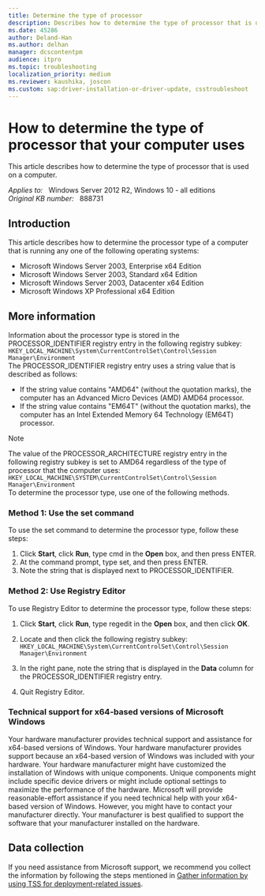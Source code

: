 ```yaml
---
title: Determine the type of processor
description: Describes how to determine the type of processor that is used on a computer.
ms.date: 45286
author: Deland-Han
ms.author: delhan
manager: dcscontentpm
audience: itpro
ms.topic: troubleshooting
localization_priority: medium
ms.reviewer: kaushika, joscon
ms.custom: sap:driver-installation-or-driver-update, csstroubleshoot
---
```

# How to determine the type of processor that your computer uses

This article describes how to determine the type of processor that is used on a computer.

_Applies to:_ &nbsp; Windows Server 2012 R2, Windows 10 - all editions  
_Original KB number:_ &nbsp; 888731

## Introduction

This article describes how to determine the processor type of a computer that is running any one of the following operating systems:  

- Microsoft Windows Server 2003, Enterprise x64 Edition  
- Microsoft Windows Server 2003, Standard x64 Edition
- Microsoft Windows Server 2003, Datacenter x64 Edition
- Microsoft Windows XP Professional x64 Edition

## More information

Information about the processor type is stored in the PROCESSOR_IDENTIFIER registry entry in the following registry subkey:  
`HKEY_LOCAL_MACHINE\System\CurrentControlSet\Control\Session Manager\Environment`  
The PROCESSOR_IDENTIFIER registry entry uses a string value that is described as follows:  

- If the string value contains "AMD64" (without the quotation marks), the computer has an Advanced Micro Devices (AMD) AMD64 processor.
- If the string value contains "EM64T" (without the quotation marks), the computer has an Intel Extended Memory 64 Technology (EM64T) processor.  

> [!NOTE]
> The value of the PROCESSOR_ARCHITECTURE registry entry in the following registry subkey is set to AMD64 regardless of the type of processor that the computer uses: `HKEY_LOCAL_MACHINE\SYSTEM\CurrentControlSet\Control\Session Manager\Environment`  
To determine the processor type, use one of the following methods.

### Method 1: Use the set command

To use the set command to determine the processor type, follow these steps:  

1. Click **Start**, click **Run**, type cmd in the **Open** box, and then press ENTER.
2. At the command prompt, type set, and then press ENTER.
3. Note the string that is displayed next to PROCESSOR_IDENTIFIER.

### Method 2: Use Registry Editor

To use Registry Editor to determine the processor type, follow these steps:  

1. Click **Start**, click **Run**, type regedit in the **Open** box, and then click **OK**.
2. Locate and then click the following registry subkey:  
`HKEY_LOCAL_MACHINE\System\CurrentControlSet\Control\Session Manager\Environment`  

3. In the right pane, note the string that is displayed in the **Data** column for the PROCESSOR_IDENTIFIER registry entry.
4. Quit Registry Editor.  

### Technical support for x64-based versions of Microsoft Windows

Your hardware manufacturer provides technical support and assistance for x64-based versions of Windows. Your hardware manufacturer provides support because an x64-based version of Windows was included with your hardware. Your hardware manufacturer might have customized the installation of Windows with unique components. Unique components might include specific device drivers or might include optional settings to maximize the performance of the hardware. Microsoft will provide reasonable-effort assistance if you need technical help with your x64-based version of Windows. However, you might have to contact your manufacturer directly. Your manufacturer is best qualified to support the software that your manufacturer installed on the hardware.

## Data collection

If you need assistance from Microsoft support, we recommend you collect the information by following the steps mentioned in [Gather information by using TSS for deployment-related issues](../../windows-client/windows-troubleshooters/gather-information-using-tss-deployment.md).
